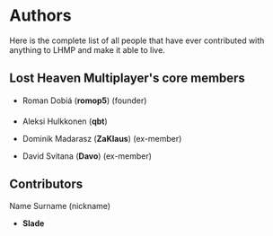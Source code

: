 # Authors
Here is the complete list of all people that have ever contributed with anything to LHMP and make it able to live.

## Lost Heaven Multiplayer's core members

- Roman Dobiá (**romop5**) (founder)

- Aleksi Hulkkonen (**qbt**)

- Dominik Madarasz (**ZaKlaus**) (ex-member)

- David Svitana (**Davo**) (ex-member)


## Contributors
Name Surname (nickname)

- **Slade**